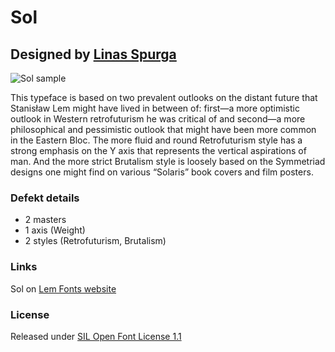 # Sol
## Designed by [Linas Spurga](https://www.instagram.com/spurgajr/)

![Sol sample](https://lemfont.xyz/wp-content/uploads/2022/08/Sol_PNG_6-2048x1365.png)

This typeface is based on two prevalent outlooks on the distant future that Stanisław Lem might have lived in between of: first—a more optimistic outlook in Western retrofuturism he was critical of and second—a more philosophical and pessimistic outlook that might have been more common in the Eastern Bloc. The more fluid and round Retrofuturism style has a strong emphasis on the Y axis that represents the vertical aspirations of man. And the more strict Brutalism style is loosely based on the Symmetriad designs one might find on various “Solaris” book covers and film posters.

### Defekt details
- 2 masters
- 1 axis (Weight)
- 2 styles (Retrofuturism, Brutalism)

### Links

Sol on [Lem Fonts website](https://lemfont.xyz/sol)

### License

Released under [SIL Open Font License 1.1](https://scripts.sil.org/cms/scripts/page.php?site_id=nrsi&id=ofl)
